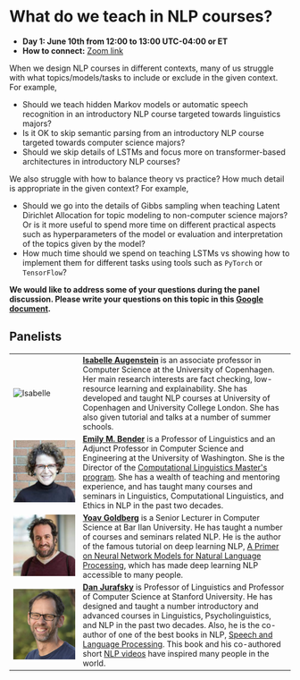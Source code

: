 # What do we teach in NLP courses?

- **Day 1: June 10th from 12:00 to 13:00 UTC-04:00 or ET**
- **How to connect:** [Zoom link]()

When we design NLP courses in different contexts, many of us struggle with what topics/models/tasks to include or exclude in the given context. For example, 

- Should we teach hidden Markov models or automatic speech recognition in an introductory NLP course targeted towards linguistics majors? 
- Is it OK to skip semantic parsing from an introductory NLP course targeted towards computer science majors? 
- Should we skip details of LSTMs and focus more on transformer-based architectures in introductory NLP courses? 

We also struggle with how to balance theory vs practice? How much detail is appropriate in the given context? For example, 

- Should we go into the details of Gibbs sampling when teaching Latent Dirichlet Allocation for topic modeling to non-computer science majors? Or is it more useful to spend more time on different practical aspects such as hyperparameters of the model or evaluation and interpretation of the topics given by the model? 
- How much time should we spend on teaching LSTMs vs showing how to implement them for different tasks using tools such as `PyTorch` or `TensorFlow`? 


    
**We would like to address some of your questions during the panel discussion. Please write your questions on this topic in this [Google document](https://docs.google.com/document/d/1ZS8BhrAJHGa-RB5e8IHqSGsR6GAEpEXv552u9kZG1g0/edit?usp=sharing).**   
    
## Panelists
|               |                               |
| :--------------------------------------- | :-----------------   | 
| <img src="../img/isabelle.png" alt="Isabelle" class="bg-primary" width="700px"> | [**Isabelle Augenstein**](https://isabelleaugenstein.github.io/) is an associate professor in Computer Science at the University of Copenhagen. Her main research interests are fact checking, low-resource learning and explainability. She has developed and taught NLP courses at University of Copenhagen and University College London. She has also given tutorial and talks at a number of summer schools. | 
|<img src="../img/emily.jpeg" alt="Emily" class="bg-primary" width="700px"/> | [**Emily M. Bender**](https://faculty.washington.edu/ebender/index.html) is a Professor of Linguistics and an Adjunct Professor in Computer Science and Engineering at the University of Washington. She is the Director of the [Computational Linguistics Master's program](https://www.compling.uw.edu/). She has a wealth of teaching and mentoring experience, and has taught many courses and seminars in Linguistics, Computational Linguistics, and Ethics in NLP in the past two decades.|
|<img src="../img/yoav.jpeg" alt="Yoav" class="bg-primary" width="700px"> | [**Yoav Goldberg**](https://www.cs.bgu.ac.il/~yoavg/uni/) is a Senior Lecturer in Computer Science at Bar Ilan University. He has taught a number of courses and seminars related NLP. He is the author of the famous tutorial on deep learning NLP, [A Primer on Neural Network Models for Natural Language Processing](https://u.cs.biu.ac.il/~yogo/nnlp.pdf), which has made deep learning NLP accessible to many people.|
| <img src="../img/dan.jpg" alt="Dan" class="bg-primary" width="700px"/> | [**Dan Jurafsky**](https://web.stanford.edu/~jurafsky/) is Professor of Linguistics and Professor of Computer Science at Stanford University. He has designed and taught a number introductory and advanced courses in Linguistics, Psycholinguistics, and NLP in the past two decades. Also, he is the co-author of one of the best books in NLP, [Speech and Language Processing](https://web.stanford.edu/~jurafsky/slp3/). This book and his co-authored short [NLP videos](https://www.youtube.com/watch?v=zQ6gzQ5YZ8o&list=PLoROMvodv4rOFZnDyrlW3-nI7tMLtmiJZ) have inspired many people in the world. 


